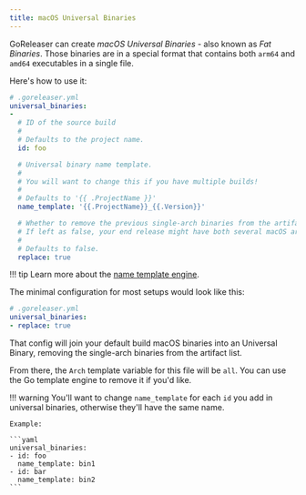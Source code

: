 ```yaml
---
title: macOS Universal Binaries
---
```


GoReleaser can create _macOS Universal Binaries_ - also known as _Fat Binaries_.
Those binaries are in a special format that contains both `arm64` and `amd64` executables in a single file.

Here's how to use it:

```yaml
# .goreleaser.yml
universal_binaries:
-
  # ID of the source build
  #
  # Defaults to the project name.
  id: foo

  # Universal binary name template.
  #
  # You will want to change this if you have multiple builds!
  #
  # Defaults to '{{ .ProjectName }}'
  name_template: '{{.ProjectName}}_{{.Version}}'

  # Whether to remove the previous single-arch binaries from the artifact list.
  # If left as false, your end release might have both several macOS archives: amd64, arm64 and all.
  #
  # Defaults to false.
  replace: true
```

!!! tip
    Learn more about the [name template engine](/customization/templates/).

The minimal configuration for most setups would look like this:

```yaml
# .goreleaser.yml
universal_binaries:
- replace: true
```

That config will join your default build macOS binaries into an Universal Binary,
removing the single-arch binaries from the artifact list.

From there, the `Arch` template variable for this file will be `all`.
You can use the Go template engine to remove it if you'd like.

!!! warning
    You'll want to change `name_template` for each `id` you add in universal binaries, otherwise they'll have the same name.

    Example:

    ```yaml
    universal_binaries:
    - id: foo
      name_template: bin1
    - id: bar
      name_template: bin2
    ```
